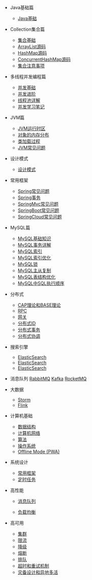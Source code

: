 - Java基础篇
  - [Java基础](./Java/basis/Java基础.md)
  
- Collection集合篇
  - [集合基础](./Java/collection/Java%E9%9B%86%E5%90%88%E5%9F%BA%E7%A1%80.md)
  - [ArrayList源码](./Java/collection/arraylist-source-code.md)
  - [HashMap源码](./Java/collection/hashmap-source-code.md)
  - [ConcurrentHashMap源码](./Java/collection/concurrent-hash-map-source-code.md)
  - [集合注意事项](./Java/collection/集合注意事项.md)
  
  
- 多线程并发编程篇
  - [并发基础](./Java/concurrent/java%E5%B9%B6%E5%8F%91%E5%9F%BA%E7%A1%80.md)
  - [并发进阶](./Java/concurrent/java%E5%B9%B6%E5%8F%91%E8%BF%9B%E9%98%B6.md)
  - [线程池详解](./Java/concurrent/thread-pool.md)
  - [并发学习笔记](./Java/concurrent/JUC%E5%B9%B6%E5%8F%91%E5%AD%A6%E4%B9%A0.md)
  
- JVM篇
  - [JVM运行时区](./Java/jvm/jvm-partition.md)
  - [对象的内存分布](./Java/jvm/Java%E5%AF%B9%E8%B1%A1%E5%86%85%E5%AD%98%E5%88%86%E5%B8%83.md)
  - [类加载过程](./Java/jvm/jvm-%E7%B1%BB%E5%8A%A0%E8%BD%BD%E8%BF%87%E7%A8%8B.md)
  - [JVM常见问题](./Java/jvm/jvm-%E5%B8%B8%E8%A7%81%E9%97%AE%E9%A2%98.md)
  
- 设计模式
  - [设计模式](./Java/design-pattern/23种设计模式.md)
  
- 常用框架
  - [Spring常见问题](./system-design/framework/spring/spring-basis.md)
  - [Spring事务](./system-design/framework/spring/spring-transaction.md)
  - [SpringMvc常见问题](./system-design/framework/spring/spring-mvc-basis.md)
  - [SpringBoot常见问题](./system-design/framework/spring/spring-boot-basis.md)
  - [SpringCloud常见问题](./system-design/framework/spring/spring-cloud-basis.md)
  
- MySQL篇
  - [MySQL基础知识](./database/mysql/mysql-basis.md)
  - [MySQL事务详解](./database/mysql/mysql-transaction.md)
  - [MySQL索引](./database/mysql/mysql-index-introduce.md)
  - [MySQL索引优化](./database/mysql/mysql-optimize-index.md)
  - [MySQL锁](./database/mysql/mysql-lock.md)
  - [MySQL主从复制](./database/mysql/mysql-master-slave.md)
  - [MySQL表结构优化](./database/mysql/mysql-optimize-table-structure.md)
  - [MySQL中SQL执行顺序](./database/mysql/MySQL中SQL执行顺序.md)

- 分布式
  - [CAP理论和BASE理论](CAP.md)
  - [RPC](rpc.md)
  - [网关](gateway.md)
  - [分布式ID](分布式ID.md)
  - [分布式事务](分布式事务.md)
  - [分布式协调](分布式协调.md)
  
- 搜索引擎
  - [ElasticSearch](./distributed-middleware/elasticsearch/elasticsearch.md)
  - [ElasticSearch](./distributed-middleware/elasticsearch/elasticsearch.md)
  - [ElasticSearch](./distributed-middleware/elasticsearch/elasticsearch.md)
  
- 消息队列
  [RabbitMQ](./distributed-middleware/mq/RabbitMQ.md)
  [Kafka]()
  [RocketMQ]()
  
- 大数据
  - [Storm]()
  - [Flink]()
  
  
- 计算机基础
  - [数据结构](deploy.md)
  - [计算机网络](helpers.md)
  - [算法](vue.md)
  - [操作系统](cdn.md)
  - [Offline Mode (PWA)](pwa.md)

- 系统设计
  - [常用框架](常用框架.md)
  - [定时任务](定时任务.md)

- 高性能

  - [消息队列](消息队列.md)

  - [负载均衡](负载均衡.md)

- 高可用
  - [集群](集群.md)
  - [限流](限流.md)
  - [降级](降级.md)
  - [熔断](熔断.md)
  - [排队](排队.md)
  - [超时和重试机制](超时重试.md)
  - [灾备设计和异地多活](灾备和异地多活.md)
